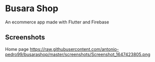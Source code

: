 # Busara Shop

An ecommerce app made with Flutter and Firebase

## Screenshots
Home page
https://raw.githubusercontent.com/antonio-pedro99/busarashop/master/screenshots/Screenshot_1647423805.png
